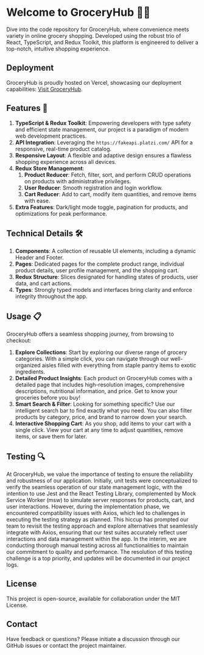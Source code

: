 # Welcome to GroceryHub 🛒✨

Dive into the code repository for GroceryHub, where convenience meets variety in online grocery shopping. Developed using the robust trio of React, TypeScript, and Redux Toolkit, this platform is engineered to deliver a top-notch, intuitive shopping experience.

## Deployment
GroceryHub is proudly hosted on Vercel, showcasing our deployment capabilities: [Visit GroceryHub](https://e-commerce-website-five-delta.vercel.app/).

## Features 🌟
1. **TypeScript & Redux Toolkit**: Empowering developers with type safety and efficient state management, our project is a paradigm of modern web development practices.
2. **API Integration**: Leveraging the `https://fakeapi.platzi.com/` API for a responsive, real-time product catalog.
3. **Responsive Layout**: A flexible and adaptive design ensures a flawless shopping experience across all devices.
4. **Redux Store Management**:
   1. **Product Reducer**: Fetch, filter, sort, and perform CRUD operations on products with administrative privileges.
   2. **User Reducer**: Smooth registration and login workflow.
   3. **Cart Reducer**: Add to cart, modify item quantities, and remove items with ease.
5. **Extra Features**: Dark/light mode toggle, pagination for products, and optimizations for peak performance.

## Technical Details 🛠️
1. **Components**: A collection of reusable UI elements, including a dynamic Header and Footer.
2. **Pages**: Dedicated pages for the complete product range, individual product details, user profile management, and the shopping cart.
3. **Redux Structure**: Slices designated for handling states of products, user data, and cart actions.
4. **Types**: Strongly typed models and interfaces bring clarity and enforce integrity throughout the app.

## Usage 📋
GroceryHub offers a seamless shopping journey, from browsing to checkout:
1. **Explore Collections**: Start by exploring our diverse range of grocery categories. With a simple click, you can navigate through our well-organized aisles filled with everything from staple pantry items to exotic ingredients.
2. **Detailed Product Insights**: Each product on GroceryHub comes with a detailed page that includes high-resolution images, comprehensive descriptions, nutritional information, and price. Get to know your groceries before you buy!
3. **Smart Search & Filter**: Looking for something specific? Use our intelligent search bar to find exactly what you need. You can also filter products by category, price, and brand to narrow down your search.
4. **Interactive Shopping Cart**: As you shop, add items to your cart with a single click. View your cart at any time to adjust quantities, remove items, or save them for later.

## Testing 🔍
At GroceryHub, we value the importance of testing to ensure the reliability and robustness of our application. Initially, unit tests were conceptualized to verify the seamless operation of our state management logic, with the intention to use Jest and the React Testing Library, complemented by Mock Service Worker (msw) to simulate server responses for products, cart, and user interactions.
However, during the implementation phase, we encountered compatibility issues with Axios, which led to challenges in executing the testing strategy as planned. This hiccup has prompted our team to revisit the testing approach and explore alternatives that seamlessly integrate with Axios, ensuring that our test suites accurately reflect user interactions and data management within the app.
In the interim, we are conducting thorough manual testing across all functionalities to maintain our commitment to quality and performance. The resolution of this testing challenge is a top priority, and updates will be documented in our project logs.

## License
This project is open-source, available for collaboration under the MIT License.

## Contact
Have feedback or questions? Please initiate a discussion through our GitHub issues or contact the project maintainer.
